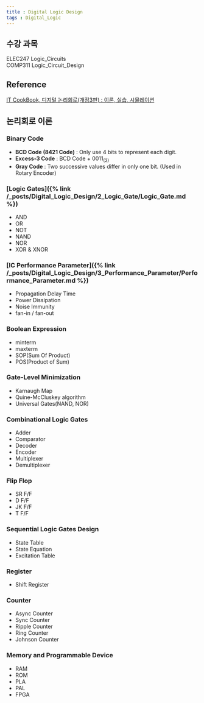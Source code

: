 ```yaml
---
title : Digital Logic Design
tags : Digital_Logic
---
```

## 수강 과목
ELEC247 Logic_Circuits    
COMP311 Logic_Circuit_Design

## Reference
[IT CookBook, 디지털 논리회로(개정3판) : 이론, 실습, 시뮬레이션](https://www.hanbit.co.kr/store/books/look.php?p_code=B4026954710)

## 논리회로 이론
### Binary Code
- **BCD Code (8421 Code)** : Only use 4 bits to represent each digit.
- **Excess-3 Code** : BCD Code + 0011<sub>(2)</sub>
- **Gray Code** : Two successive values differ in only one bit. (Used in Rotary Encoder)

### [Logic Gates]({% link /_posts/Digital_Logic_Design/2_Logic_Gate/Logic_Gate.md %})
- AND
- OR
- NOT
- NAND
- NOR
- XOR & XNOR
### [IC Performance Parameter]({% link /_posts/Digital_Logic_Design/3_Performance_Parameter/Performance_Parameter.md %})
- Propagation Delay Time
- Power Dissipation
- Noise Immunity
- fan-in / fan-out
### Boolean Expression
- minterm 
- maxterm
- SOP(Sum Of Product)
- POS(Product of Sum)

### Gate-Level Minimization
- Karnaugh Map
- Quine-McCluskey algorithm
- Universal Gates(NAND, NOR)

### Combinational Logic Gates
- Adder
- Comparator
- Decoder
- Encoder
- Multiplexer
- Demultiplexer

### Flip Flop
- SR F/F
- D F/F
- JK F/F
- T F/F

### Sequential Logic Gates Design
- State Table
- State Equation
- Excitation Table

### Register
- Shift Register

### Counter
- Async Counter
- Sync Counter
- Ripple Counter
- Ring Counter
- Johnson Counter

### Memory and Programmable Device
- RAM
- ROM
- PLA
- PAL
- FPGA

